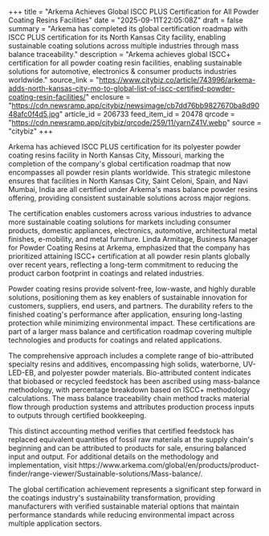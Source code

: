 +++
title = "Arkema Achieves Global ISCC PLUS Certification for All Powder Coating Resins Facilities"
date = "2025-09-11T22:05:08Z"
draft = false
summary = "Arkema has completed its global certification roadmap with ISCC PLUS certification for its North Kansas City facility, enabling sustainable coating solutions across multiple industries through mass balance traceability."
description = "Arkema achieves global ISCC+ certification for all powder coating resin facilities, enabling sustainable solutions for automotive, electronics & consumer products industries worldwide."
source_link = "https://www.citybiz.co/article/743996/arkema-adds-north-kansas-city-mo-to-global-list-of-iscc-certified-powder-coating-resin-facilities/"
enclosure = "https://cdn.newsramp.app/citybiz/newsimage/cb7dd76bb9827670ba8d9048afc0f4d5.jpg"
article_id = 206733
feed_item_id = 20478
qrcode = "https://cdn.newsramp.app/citybiz/qrcode/259/11/yarnZ41V.webp"
source = "citybiz"
+++

<p>Arkema has achieved ISCC PLUS certification for its polyester powder coating resins facility in North Kansas City, Missouri, marking the completion of the company's global certification roadmap that now encompasses all powder resin plants worldwide. This strategic milestone ensures that facilities in North Kansas City, Saint Celoni, Spain, and Navi Mumbai, India are all certified under Arkema's mass balance powder resins offering, providing consistent sustainable solutions across major regions.</p><p>The certification enables customers across various industries to advance more sustainable coating solutions for markets including consumer products, domestic appliances, electronics, automotive, architectural metal finishes, e-mobility, and metal furniture. Linda Armitage, Business Manager for Powder Coating Resins at Arkema, emphasized that the company has prioritized attaining ISCC+ certification at all powder resin plants globally over recent years, reflecting a long-term commitment to reducing the product carbon footprint in coatings and related industries.</p><p>Powder coating resins provide solvent-free, low-waste, and highly durable solutions, positioning them as key enablers of sustainable innovation for customers, suppliers, end users, and partners. The durability refers to the finished coating's performance after application, ensuring long-lasting protection while minimizing environmental impact. These certifications are part of a larger mass balance and certification roadmap covering multiple technologies and products for coatings and related applications.</p><p>The comprehensive approach includes a complete range of bio-attributed specialty resins and additives, encompassing high solids, waterborne, UV-LED-EB, and polyester powder materials. Bio-attributed content indicates that biobased or recycled feedstock has been ascribed using mass-balance methodology, with percentage breakdown based on ISCC+ methodology calculations. The mass balance traceability chain method tracks material flow through production systems and attributes production process inputs to outputs through certified bookkeeping.</p><p>This distinct accounting method verifies that certified feedstock has replaced equivalent quantities of fossil raw materials at the supply chain's beginning and can be attributed to products for sale, ensuring balanced input and output. For additional details on the methodology and implementation, visit https://www.arkema.com/global/en/products/product-finder/range-viewer/Sustainable-solutions/Mass-balance/.</p><p>The global certification achievement represents a significant step forward in the coatings industry's sustainability transformation, providing manufacturers with verified sustainable material options that maintain performance standards while reducing environmental impact across multiple application sectors.</p>